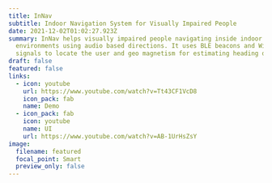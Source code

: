 ```yaml
---
title: InNav
subtitle: Indoor Navigation System for Visually Impaired People
date: 2021-12-02T01:02:27.923Z
summary: InNav helps visually impaired people navigating inside indoor
  environments using audio based directions. It uses BLE beacons and WiFi
  signals to locate the user and geo magnetism for estimating heading direction.
draft: false
featured: false
links:
  - icon: youtube
    url: https://www.youtube.com/watch?v=Tt43CF1VcD8
    icon_pack: fab
    name: Demo
  - icon_pack: fab
    icon: youtube
    name: UI
    url: https://www.youtube.com/watch?v=AB-1UrHsZsY
image:
  filename: featured
  focal_point: Smart
  preview_only: false
---
```

